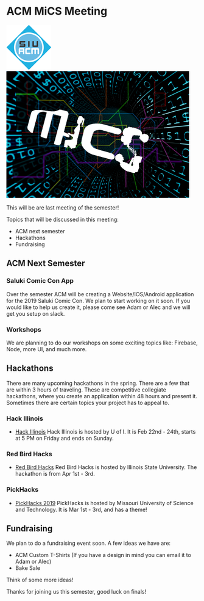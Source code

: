 # ACM MiCS Meeting

![SIU ACM](https://raw.githubusercontent.com/siucacm/MiCS-Meeting/master/imgs/siuacm_logo.png)
![MiCS](https://raw.githubusercontent.com/siucacm/MiCS-Meeting/master/imgs/mics_logo.png)

This will be are last meeting of the semester!

Topics that will be discussed in this meeting:
* ACM next semester
* Hackathons 
* Fundraising

## ACM Next Semester

### Saluki Comic Con App
Over the semester ACM will be creating a Website/IOS/Android application for the 2019 Saluki Comic Con. We plan to start working on it soon. If you would like to help us create it, please come see Adam or Alec and we will get you setup on slack.

### Workshops
We are planning to do our workshops on some exciting topics like: Firebase, Node, more UI, and much more.

## Hackathons
There are many upcoming hackathons in the spring. There are a few that are within 3 hours of traveling. These are competitive collegiate hackathons, where you create an application within 48 hours and present it. Sometimes there are certain topics your project has to appeal to.
### Hack Illinois
* [Hack Illinois](https://www.hackillinois.org/)
Hack Illinois is hosted by U of I. It is Feb 22nd - 24th, starts at 5 PM on Friday and ends on Sunday.
### Red Bird Hacks
* [Red Bird Hacks](http://www.redbirdhacks.org/)
Red Bird Hacks is hosted by Illinois State University. The hackathon is from Apr 1st - 3rd.
### PickHacks
* [PickHacks 2019](https://pickhacks.io/)
PickHacks is hosted by Missouri University of Science and Technology. It is Mar 1st - 3rd, and has a theme!

## Fundraising

We plan to do a fundraising event soon.
A few ideas we have are:
* ACM Custom T-Shirts (If you have a design in mind you can email it to Adam or Alec)
* Bake Sale

Think of some more ideas!

Thanks for joining us this semester, good luck on finals!
